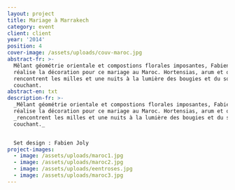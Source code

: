 ```yaml
---
layout: project
title: Mariage à Marrakech
category: event
client: client
year: '2014'
position: 4
cover-image: /assets/uploads/couv-maroc.jpg
abstract-fr: >-
  Mêlant géométrie orientale et compostions florales imposantes, Fabien Joly
  réalise la décoration pour ce mariage au Maroc. Hortensias, arum et orchidées
  rencontrent les milles et une nuits à la lumière des bougies et du soleil
  couchant.
abstract-en: txt
description-fr: >-
  _Mêlant géométrie orientale et compostions florales imposantes, Fabien Joly
  réalise la décoration pour ce mariage au Maroc. Hortensias, arum et orchidée_s
  _rencontrent les milles et une nuits à la lumière des bougies et du soleil
  couchant._


  Set design : Fabien Joly
project-images:
  - image: /assets/uploads/maroc1.jpg
  - image: /assets/uploads/maroc2.jpg
  - image: /assets/uploads/eentroses.jpg
  - image: /assets/uploads/maroc3.jpg
---
```



